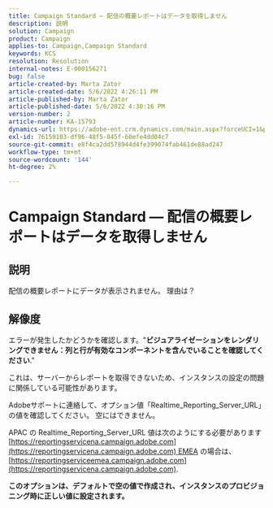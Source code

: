 ```yaml
---
title: Campaign Standard — 配信の概要レポートはデータを取得しません
description: 説明
solution: Campaign
product: Campaign
applies-to: Campaign,Campaign Standard
keywords: KCS
resolution: Resolution
internal-notes: E-000156271
bug: false
article-created-by: Marta Zator
article-created-date: 5/6/2022 4:26:11 PM
article-published-by: Marta Zator
article-published-date: 5/6/2022 4:30:16 PM
version-number: 2
article-number: KA-15793
dynamics-url: https://adobe-ent.crm.dynamics.com/main.aspx?forceUCI=1&pagetype=entityrecord&etn=knowledgearticle&id=d4fb8c39-59cd-ec11-a7b5-6045bd00dbbc
exl-id: 76159103-df96-48f5-845f-60efe4dd04c7
source-git-commit: e8f4ca2dd578944d4fe399074fab461de88ad247
workflow-type: tm+mt
source-wordcount: '144'
ht-degree: 2%

---
```


# Campaign Standard — 配信の概要レポートはデータを取得しません

## 説明


配信の概要レポートにデータが表示されません。 理由は？


## 解像度


エラーが発生したかどうかを確認します。&quot;<b>ビジュアライゼーションをレンダリングできません：列と行が有効なコンポーネントを含んでいることを確認してください</b>.&quot;

これは、サーバーからレポートを取得できないため、インスタンスの設定の問題に関係している可能性があります。

Adobeサポートに連絡して、オプション値「Realtime_Reporting_Server_URL」の値を確認してください。 空にはできません。

APAC の Realtime_Reporting_Server_URL 値は次のようにする必要があります [https://reportingservicena.campaign.adobe.com](https://reportingservicena.campaign.adobe.com) EMEA の場合は、 [https://reportingserviceemea.campaign.adobe.com](https://reportingservicena.campaign.adobe.com).

<b>このオプションは、デフォルトで空の値で作成され、インスタンスのプロビジョニング時に正しい値に設定されます。</b>
